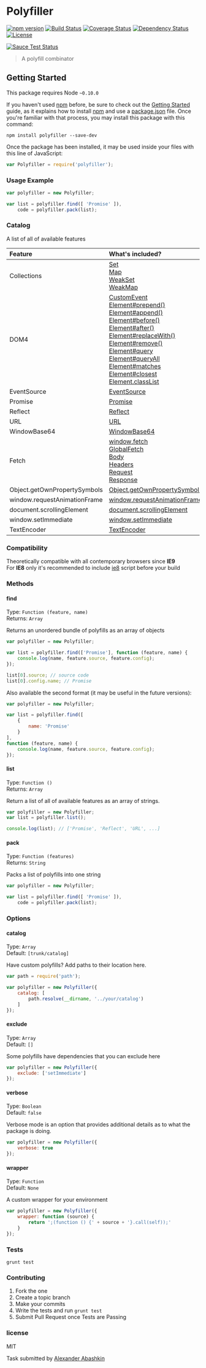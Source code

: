 # Polyfiller

[![npm version](https://badge.fury.io/js/polyfiller.svg)](http://badge.fury.io/js/polyfiller)
[![Build Status](https://travis-ci.org/monolithed/polyfiller.png)](https://travis-ci.org/monolithed/polyfiller)
[![Coverage Status](https://coveralls.io/repos/monolithed/polyfiller/badge.svg)](https://coveralls.io/r/monolithed/polyfiller)
[![Dependency Status](https://david-dm.org/monolithed/polyfiller.svg)](https://david-dm.org/monolithed/polyfiller)
[![License](https://img.shields.io/badge/license-MIT-brightgreen.svg)](LICENSE.txt)


[![Sauce Test Status](https://saucelabs.com/browser-matrix/monolithed.svg)](https://saucelabs.com/u/monolithed)

> A polyfill combinator

## Getting Started
This package requires Node `~0.10.0`

If you haven't used [npm](https://www.npmjs.com/) before, be sure to check out the [Getting Started](https://nodejs.org/community/) guide, as it explains how to install [npm](https://docs.npmjs.com/getting-started/installing-node) and use a [package.json](https://docs.npmjs.com/files/package.json) file. 
Once you're familiar with that process, you may install this package with this command:

```shell
npm install polyfiller --save-dev
```

Once the package has been installed, it may be used inside your files with this line of JavaScript:

```js
var Polyfiller = require('polyfiller');
```

### Usage Example

```js
var polyfiller = new Polyfiller;

var list = polyfiller.find([ 'Promise' ]),
	code = polyfiller.pack(list);
```


### Catalog

A list of all of available features

|           Feature             |                 What's included?                 |
|:------------------------------|:------------------------------------------------ |
|  Collections                  | [Set](https://developer.mozilla.org/ru/docs/Web/JavaScript/Reference/Global_Objects/Set)<br /> [Map](https://developer.mozilla.org/ru/docs/Web/JavaScript/Reference/Global_Objects/Map)<br /> [WeakSet](https://developer.mozilla.org/ru/docs/Web/JavaScript/Reference/Global_Objects/WeakSet)<br /> [WeakMap](https://developer.mozilla.org/ru/docs/Web/JavaScript/Reference/Global_Objects/WeakMap)<br />  |
|  DOM4                         | [CustomEvent](https://developer.mozilla.org/en-US/docs/Web/API/CustomEvent)<br /> [Element#prepend()](https://dom.spec.whatwg.org/#dom-parentnode-prependnodes)<br /> [Element#append()](https://dom.spec.whatwg.org/#dom-parentnode-appendnodes)<br /> [Element#before()](https://dom.spec.whatwg.org/#dom-childnode-beforenodes)<br /> [Element#after()](https://dom.spec.whatwg.org/#dom-childnode-afternodes)<br /> [Element#replaceWith()](https://dom.spec.whatwg.org/#dom-childnode-replacewithnodes)<br /> [Element#remove()](https://dom.spec.whatwg.org/#dom-childnode-remove)<br /> [Element#query](https://dom.spec.whatwg.org/#dom-elements-queryrelativeselectors)<br /> [Element#queryAll](https://dom.spec.whatwg.org/#dom-elements-queryallrelativeselectors)<br /> [Element#matches](https://dom.spec.whatwg.org/#dom-element-matchesselectors)<br /> [Element#closest](https://dom.spec.whatwg.org/#dom-element-closestselectors)<br /> [Element.classList](https://developer.mozilla.org/en-US/docs/Web/API/Element/classList) |
|  EventSource                  | [EventSource](https://developer.mozilla.org/en-US/docs/Web/API/EventSource) |
|  Promise                      | [Promise](https://developer.mozilla.org/en-US/docs/Web/JavaScript/Reference/Global_Objects/Promise) |
|  Reflect                      | [Reflect](https://developer.mozilla.org/ru/docs/Web/JavaScript/Reference/Global_Objects/Reflect) |
|  URL                          | [URL](https://developer.mozilla.org/en-US/docs/Web/API/URL) |
|  WindowBase64                 | [WindowBase64](https://developer.mozilla.org/en-US/docs/Web/API/WindowBase64) |
|  Fetch                        | [window.fetch](https://developer.mozilla.org/en-US/docs/Web/API/Fetch_API) <br /> [GlobalFetch](https://developer.mozilla.org/en-US/docs/Web/API/GlobalFetch) <br /> [Body](https://developer.mozilla.org/en-US/docs/Web/API/Body) <br /> [Headers](https://developer.mozilla.org/en-US/docs/Web/API/Headers) <br /> [Request](https://developer.mozilla.org/en-US/docs/Web/API/Request) <br /> [Response](https://developer.mozilla.org/en-US/docs/Web/API/Response) |
|  Object.getOwnPropertySymbols | [Object.getOwnPropertySymbols](https://developer.mozilla.org/ru/docs/Web/JavaScript/Reference/Global_Objects/Object/getOwnPropertySymbols) | 
|  window.requestAnimationFrame | [window.requestAnimationFrame](https://developer.mozilla.org/ru/docs/DOM/window.requestAnimationFrame)| 
|  document.scrollingElement    | [document.scrollingElement](http://dev.w3.org/csswg/cssom-view/#dom-document-scrollingelement) |
|  window.setImmediate          | [window.setImmediate](https://developer.mozilla.org/ru/docs/Web/API/Window/setImmediate) |
|  TextEncoder                  | [TextEncoder](https://developer.mozilla.org/en-US/docs/Web/API/TextEncoder) |


### Compatibility

Theoretically compatible with all contemporary browsers since **IE9**<br />
For **IE8** only it's recommended to include [ie8](https://github.com/WebReflection/ie8) script before your build

### Methods

#### find

Type: `Function (feature, name)` <br />
Returns: `Array`

Returns an unordered bundle of polyfills as an array of objects

```js
var polyfiller = new Polyfiller;

var list = polyfiller.find(['Promise'], function (feature, name) {
	console.log(name, feature.source, feature.config);
});

list[0].source; // source code
list[0].config.name; // Promise
```


Also available the second format (it may be useful in the future versions):

```js
var polyfiller = new Polyfiller;

var list = polyfiller.find([
	{ 
		name: 'Promise'
	}
],
function (feature, name) {
	console.log(name, feature.source, feature.config);
});
```

#### list

Type: `Function ()` <br />
Returns: `Array`

Return a list of all of available features as an array of strings.

```js
var polyfiller = new Polyfiller;
var list = polyfiller.list();

console.log(list); // ['Promise', 'Reflect', 'URL', ...]
```

#### pack

Type: `Function (features)` <br />
Returns: `String`

Packs a list of polyfills into one string

```js
var polyfiller = new Polyfiller;

var list = polyfiller.find([ 'Promise' ]),
	code = polyfiller.pack(list);
```


### Options

#### catalog

Type: `Array` <br />
Default: `[trunk/catalog]`

Have custom polyfills? Add paths to their location here.

```js
var path = require('path');

var polyfiller = new Polyfiller({
	catalog: [ 
		path.resolve(__dirname, '../your/catalog') 
	]
});
```

#### exclude

Type: `Array` <br />
Default: `[]`

Some polyfills have dependencies that you can exclude here

```js
var polyfiller = new Polyfiller({
	exclude: ['setImmediate']
});
```

#### verbose

Type: `Boolean` <br />
Default: `false`

Verbose mode is an option that provides additional details as to what the package is doing.

```js
var polyfiller = new Polyfiller({
	verbose: true
});
```

#### wrapper

Type: `Function` <br />
Default: `None`

A custom wrapper for your environment

```js
var polyfiller = new Polyfiller({
	wrapper: function (source) {
		return ';(function () {' + source + '}.call(self));'
	}
});
```

### Tests

```
grunt test
```

### Contributing

1. Fork the one
2. Create a topic branch
3. Make your commits
4. Write the tests and run `grunt test`
5. Submit Pull Request once Tests are Passing


### license

MIT

Task submitted by [Alexander Abashkin](https://github.com/monolithed)
